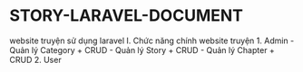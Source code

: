 # STORY-LARAVEL-DOCUMENT
website truyện sử dụng laravel
  I. Chức năng chính website truyện
    1. Admin
      - Quản lý Category
        + CRUD
      - Quản lý Story
        + CRUD
      - Quản lý Chapter
        + CRUD
    2. User
